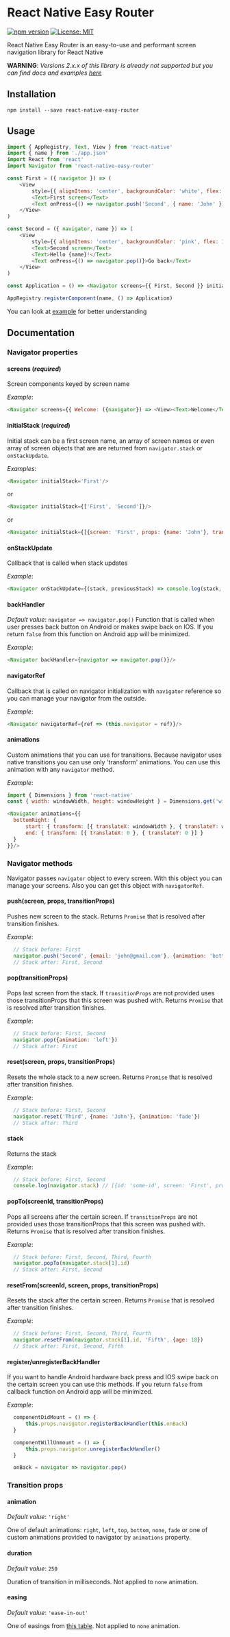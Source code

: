 # React Native Easy Router

[![npm version](https://badge.fury.io/js/react-native-easy-router.svg)](https://badge.fury.io/js/react-native-easy-router)
[![License: MIT](https://img.shields.io/badge/License-MIT-yellow.svg)](https://opensource.org/licenses/MIT)

React Native Easy Router is an easy-to-use and performant screen navigation library for React Native

**WARNING**: _Versions 2.x.x of this library is already not supported but you can find docs and examples [here](https://github.com/sergeyshpadyrev/react-native-easy-router/tree/v2)_

## Installation

```
npm install --save react-native-easy-router
```

## Usage

```js
import { AppRegistry, Text, View } from 'react-native'
import { name } from './app.json'
import React from 'react'
import Navigator from 'react-native-easy-router'

const First = ({ navigator }) => (
    <View
        style={{ alignItems: 'center', backgroundColor: 'white', flex: 1, flexDirection: 'column', justifyContent: 'center' }}>
        <Text>First screen</Text>
        <Text onPress={() => navigator.push('Second', { name: 'John' })}>Go forward</Text>
    </View>
)

const Second = ({ navigator, name }) => (
    <View
        style={{ alignItems: 'center', backgroundColor: 'pink', flex: 1, flexDirection: 'column', justifyContent: 'center' }}>
        <Text>Second screen</Text>
        <Text>Hello {name}!</Text>
        <Text onPress={() => navigator.pop()}>Go back</Text>
    </View>
)

const Application = () => <Navigator screens={{ First, Second }} initialStack='First' />

AppRegistry.registerComponent(name, () => Application)

```
You can look at [example](https://github.com/sergeyshpadyrev/react-native-easy-router/tree/v3/example) for better understanding

## Documentation

### Navigator properties

#### screens (_required_)
Screen components keyed by screen name

_Example_:
```js
<Navigator screens={{ Welcome: ({navigator}) => <View><Text>Welcome</Text></View> }}/>
```

#### initialStack (_required_)

Initial stack can be a first screen name, an array of screen names or even array of screen objects that are are returned from `navigator.stack` or `onStackUpdate`.

_Examples_:
```js
<Navigator initialStack='First'/>
```
or
```js
<Navigator initialStack={['First', 'Second']}/>
```
or
```js
<Navigator initialStack={[{screen: 'First', props: {name: 'John'}, transitionProps: {animation: 'left'}}]}/>
```

#### onStackUpdate
Callback that is called when stack updates

_Example_:
```js
<Navigator onStackUpdate={(stack, previousStack) => console.log(stack, previousStack)}/>
```

#### backHandler
_Default value_: `navigator => navigator.pop()`
Function that is called when user presses back button on Android or makes swipe back on IOS.
If you return `false` from this function on Android app will be minimized.

_Example_:
```js
<Navigator backHandler={navigator => navigator.pop()}/>
```

#### navigatorRef
Callback that is called on navigator initialization with `navigator` reference so you can manage your navigator from the outside.

_Example_:
```js
<Navigator navigatorRef={ref => (this.navigator = ref)}/>
```

#### animations
Custom animations that you can use for transitions. Because navigator uses native transitions you can use only 'transform' animations. You can use this animation with any `navigator` method.

_Example_:
```js
import { Dimensions } from 'react-native'
const { width: windowWidth, height: windowHeight } = Dimensions.get('window')

<Navigator animations={{
  bottomRight: {
      start: { transform: [{ translateX: windowWidth }, { translateY: windowHeight }] },
      end: { transform: [{ translateX: 0 }, { translateY: 0 }] }
  }
}}/>
```

### Navigator methods
Navigator passes `navigator` object to every screen. With this object you can manage your screens. Also you can get this object with `navigatorRef`.

#### push(screen, props, transitionProps)
Pushes new screen to the stack. Returns `Promise` that is resolved after transition finishes.

_Example_:
```js
  // Stack before: First
  navigator.push('Second', {email: 'john@gmail.com'}, {animation: 'bottom'})
  // Stack after: First, Second
```

#### pop(transitionProps)
Pops last screen from the stack. If `transitionProps` are not provided uses those transitionProps that this screen was pushed with. Returns `Promise` that is resolved after transition finishes.

_Example_:
```js
  // Stack before: First, Second
  navigator.pop({animation: 'left'})
  // Stack after: First
```

#### reset(screen, props, transitionProps)
Resets the whole stack to a new screen. Returns `Promise` that is resolved after transition finishes.

_Example_:
```js
  // Stack before: First, Second
  navigator.reset('Third', {name: 'John'}, {animation: 'fade'})
  // Stack after: Third
```

#### stack
Returns the stack

_Example_:
```js
  // Stack before: First, Second
  console.log(navigator.stack) // [{id: 'some-id', screen: 'First', props: {name: 'John'}, transitionProps: {animation: 'left', duration: 500, easing: 'ease-in-out'}}]
```

#### popTo(screenId, transitionProps)
Pops all screens after the certain screen. If `transitionProps` are not provided uses those transitionProps that this screen was pushed with. Returns `Promise` that is resolved after transition finishes.

_Example_:
```js
  // Stack before: First, Second, Third, Fourth
  navigator.popTo(navigator.stack[1].id)
  // Stack after: First, Second
```

#### resetFrom(screenId, screen, props, transitionProps)
Resets the stack after the certain screen. Returns `Promise` that is resolved after transition finishes.

_Example_:
```js
  // Stack before: First, Second, Third, Fourth
  navigator.resetFrom(navigator.stack[1].id, 'Fifth', {age: 18})
  // Stack after: First, Second, Fifth
```

#### register/unregisterBackHandler

If you want to handle Android hardware back press and IOS swipe back on the certain screen you can use this methods. If you return `false` from callback function on Android app will be minimized.

_Example_:
```js
  componentDidMount = () => {
      this.props.navigator.registerBackHandler(this.onBack)
  }

  componentWillUnmount = () => {
      this.props.navigator.unregisterBackHandler()
  }

  onBack = navigator => navigator.pop()
```

### Transition props

#### animation
_Default value_: `'right'`

One of default animations: `right`, `left`, `top`, `bottom`, `none`, `fade` or one of custom animations provided to navigator by `animations` property.

#### duration
_Default value_: `250`

Duration of transition in milliseconds. Not applied to `none` animation.

#### easing
_Default value_: `'ease-in-out'`

One of easings from [this table](https://github.com/oblador/react-native-animatable#properties). Not applied to `none` animation.
